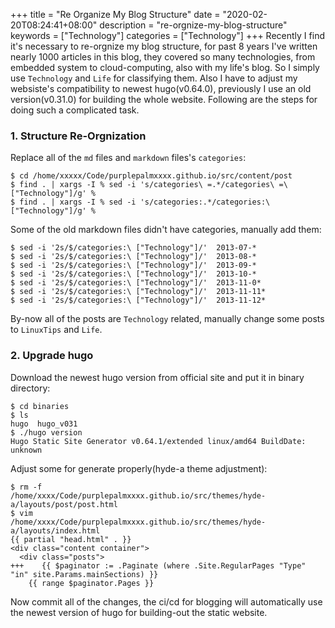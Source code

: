 +++
title = "Re Organize My Blog Structure"
date = "2020-02-20T08:24:41+08:00"
description = "re-orgnize-my-blog-structure"
keywords = ["Technology"]
categories = ["Technology"]
+++
Recently I find it's necessary to re-orgnize my blog structure, for past 8
years I've written nearly 1000 articles in this blog, they covered so many
technologies, from embedded system to cloud-computing, also with my life's
blog. So I simply use `Technology` and `Life` for classifying them. Also I
have to adjust my websiste's compatibility to newest hugo(v0.64.0), previously
I use an old version(v0.31.0) for building the whole website. Following
are the steps for doing such a complicated task.    

### 1. Structure Re-Orgnization

Replace all of the `md` files and `markdown` files's `categories`:    

```
$ cd /home/xxxxx/Code/purplepalmxxxx.github.io/src/content/post
$ find . | xargs -I % sed -i 's/categories\ =.*/categories\ =\ ["Technology"]/g' %
$ find . | xargs -I % sed -i 's/categories:.*/categories:\ ["Technology"]/g' %
```

Some of the old markdown files didn't have categories, manually add them:     

```
$ sed -i '2s/$/categories:\ ["Technology"]/'  2013-07-*
$ sed -i '2s/$/categories:\ ["Technology"]/'  2013-08-*
$ sed -i '2s/$/categories:\ ["Technology"]/'  2013-09-*
$ sed -i '2s/$/categories:\ ["Technology"]/'  2013-10-*
$ sed -i '2s/$/categories:\ ["Technology"]/'  2013-11-0*
$ sed -i '2s/$/categories:\ ["Technology"]/'  2013-11-11*
$ sed -i '2s/$/categories:\ ["Technology"]/'  2013-11-12*
```

By-now all of the posts are `Technology` related, manually change some posts
to `LinuxTips` and `Life`.    

### 2. Upgrade hugo
Download the newest hugo version from official site and put it in binary
directory:     

```
$ cd binaries 
$ ls
hugo  hugo_v031
$ ./hugo version
Hugo Static Site Generator v0.64.1/extended linux/amd64 BuildDate: unknown
```

Adjust some for generate properly(hyde-a theme adjustment):     

```
$ rm -f
/home/xxxx/Code/purplepalmxxxx.github.io/src/themes/hyde-a/layouts/post/post.html
$ vim
/home/xxxx/Code/purplepalmxxxx.github.io/src/themes/hyde-a/layouts/index.html 
{{ partial "head.html" . }}
<div class="content container">
  <div class="posts">
+++    {{ $paginator := .Paginate (where .Site.RegularPages "Type" "in" site.Params.mainSections) }}
    {{ range $paginator.Pages }}
```
Now commit all of the changes, the ci/cd for blogging will automatically use
the newest version of hugo for building-out the static website.      
